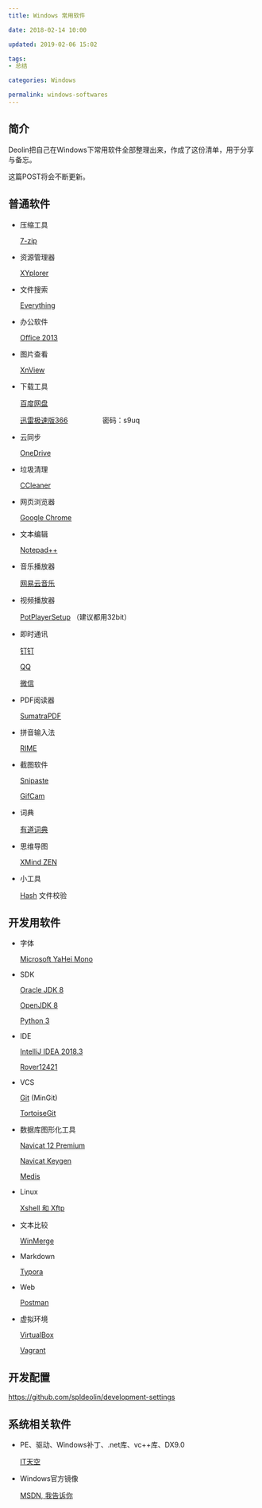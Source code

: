 ```yaml
---
title: Windows 常用软件

date: 2018-02-14 10:00

updated: 2019-02-06 15:02

tags:
- 总结

categories: Windows

permalink: windows-softwares
---
```


## 简介

Deolin把自己在Windows下常用软件全部整理出来，作成了这份清单，用于分享与备忘。

这篇POST将会不断更新。



## 普通软件

- 压缩工具

  [7-zip](http://www.7-zip.org/)

- 资源管理器

  [XYplorer](https://www.xyplorer.com/)

- 文件搜索

  [Everything](https://www.voidtools.com/downloads/)

- 办公软件

  [Office 2013](ed2k://|file|SW_DVD5_Office_Professional_Plus_2013_64Bit_ChnSimp_MLF_X18-55285.ISO|958879744|678EF5DD83F825E97FB710996E0BA597|/)

- 图片查看

  [XnView](https://www.xnview.com/en/xnview/#downloads)

- 下载工具

  [百度网盘](https://pan.baidu.com/download)

  [迅雷极速版366](https://pan.baidu.com/s/1dGqYiLN)　　　　　密码：s9uq

- 云同步

  [OneDrive](https://onedrive.live.com/about/zh-cn/download/)

- 垃圾清理

  [CCleaner](https://www.ccleaner.com/ccleaner/download)

- 网页浏览器

  [Google Chrome](https://www.google.com/chrome/?system=true&standalone=1)

- 文本编辑

  [Notepad++](https://notepad-plus-plus.org/download/)

- 音乐播放器

  [网易云音乐](https://music.163.com/#/download )

- 视频播放器

  [PotPlayerSetup](https://potplayer.daum.net/) （建议都用32bit）

- 即时通讯

  [钉钉](https://tms.dingtalk.com/markets/dingtalk/download)

  [QQ](https://im.qq.com/pcqq/)

  [微信](https://weixin.qq.com/cgi-bin/readtemplate?uin=&stype=&promote=&fr=&lang=zh_CN&ADTAG=&check=false&nav=download&t=weixin_download_list&loc=readtemplate,weixin,body,6)

- PDF阅读器

  [SumatraPDF](https://www.sumatrapdfreader.org/download-free-pdf-viewer.html)

- 拼音输入法

  [RIME](http://rime.im/download/)

- 截图软件

  [Snipaste](https://zh.snipaste.com/)

  [GifCam](http://blog.bahraniapps.com/gifcam/#download)

- 词典

  [有道词典](http://cidian.youdao.com/multi.html)

- 思维导图

  [XMind ZEN](https://www.xmind.cn/)

- 小工具

  [Hash](http://www.keir.net/hash.html) 文件校验



## 开发用软件

- 字体

  [Microsoft YaHei Mono](https://www.onlinewebfonts.com/download/9798f64007ae3426b2336e57dae4149c)

- SDK

  [Oracle JDK 8](http://www.oracle.com/technetwork/java/javase/downloads/jdk8-downloads-2133151.html)

  [OpenJDK 8](https://developers.redhat.com/products/openjdk/download/)

  [Python 3](https://www.python.org/downloads/windows/)

- IDE

  [IntelliJ IDEA 2018.3](https://www.jetbrains.com/idea/download/#section=windows)

  [Rover12421](https://plus.google.com/+Rover12421)

- VCS

  [Git](https://github.com/git-for-windows/git/releases) (MinGit)

  [TortoiseGit](https://tortoisegit.org/download/)

- 数据库图形化工具

  [Navicat 12 Premium](https://www.navicat.com/en/download/navicat-premium)

  [Navicat Keygen](https://github.com/Deltafox79/Navicat_Keygen/releases)

  [Medis](https://github.com/x2jia/medis/releases/tag/win)

- Linux

  [Xshell 和 Xftp](https://www.netsarang.com/en/free-for-home-school/)

- 文本比较

  [WinMerge](http://winmerge.org/downloads/)

- Markdown

  [Typora](https://typora.io/)

- Web

  [Postman](https://www.getpostman.com/)

- 虚拟环境

  [VirtualBox](https://www.virtualbox.org/wiki/Downloads)

  [Vagrant](https://www.vagrantup.com/downloads.html)



## 开发配置

https://github.com/spldeolin/development-settings



## 系统相关软件

- PE、驱动、Windows补丁、.net库、vc++库、DX9.0

  [IT天空](https://www.itsk.com/topic-software.html)

- Windows官方镜像

  [MSDN, 我告诉你](https://msdn.itellyou.cn/)

